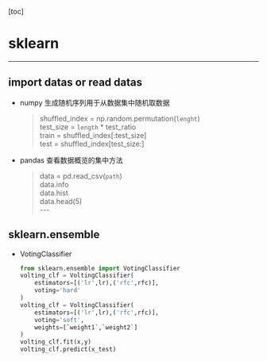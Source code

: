 [toc]
# sklearn
------
## import datas or read datas
+ numpy 生成随机序列用于从数据集中随机取数据
  >shuffled_index = np.random.permutation(`lenght`)<br>test_size = `length` * test_ratio<br>train = shuffled_index[:test_size]<br>test = shuffled_index[test_size:]
+ pandas 查看数据概览的集中方法
  >data = pd.read_csv(`path`)<br>data.info<br> data.hist<br>data.head(5)<br>---

## sklearn.ensemble
+ VotingClassifier
  ```python
  from sklearn.ensemble import VotingClassifier
  volting_clf = VoltingClassifier(
      estimators=[('lr',lr),('rfc',rfc)],
      voting='hard'
  )
  volting_clf = VoltingClassifier(
      estimators=[('lr',lr),('rfc',rfc)],
      voting='soft',
      weights=[`weight1`,`weight2`]
  )
  volting_clf.fit(x,y)
  volting_clf.predict(x_test)
  ```

